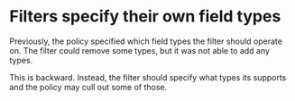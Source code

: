 # Filters specify their own field types

Previously, the policy specified which field types the filter should
operate on. The filter could remove some types, but it was not able to
add any types.

This is backward. Instead, the filter should specify what types its
supports and the policy may cull out some of those.
